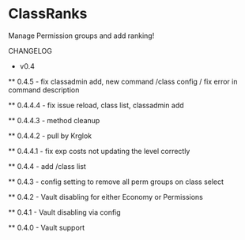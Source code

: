 ClassRanks
==========

Manage Permission groups and add ranking! 

CHANGELOG 

* v0.4

** 0.4.5 - fix classadmin add, new command /class config / fix error in command description

** 0.4.4.4 - fix issue reload, class list, classadmin add

** 0.4.4.3 - method cleanup

** 0.4.4.2 - pull by Krglok

** 0.4.4.1 - fix exp costs not updating the level correctly

** 0.4.4 - add /class list

** 0.4.3 - config setting to remove all perm groups on class select

** 0.4.2 - Vault disabling for either Economy or Permissions

** 0.4.1 - Vault disabling via config

** 0.4.0 - Vault support
